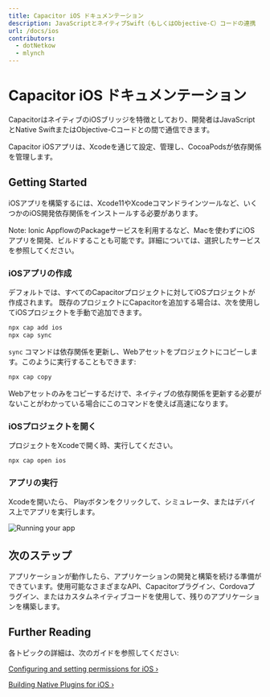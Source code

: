 ```yaml
---
title: Capacitor iOS ドキュメンテーション
description: JavaScriptとネイティブSwift（もしくはObjective-C）コードの連携
url: /docs/ios
contributors:
  - dotNetkow
  - mlynch
---
```


# Capacitor iOS ドキュメンテーション

<p class="intro">CapacitorはネイティブのiOSブリッジを特徴としており、開発者はJavaScriptとNative SwiftまたはObjective-Cコードとの間で通信できます。</p>

<p class="intro">Capacitor iOSアプリは、Xcodeを通じて設定、管理し、CocoaPodsが依存関係を管理します。</p>

## Getting Started

iOSアプリを構築するには、Xcode11やXcodeコマンドラインツールなど、いくつかのiOS開発依存関係をインストールする必要があります。

Note: Ionic AppflowのPackageサービスを利用するなど、Macを使わずにiOSアプリを開発、ビルドすることも可能です。詳細については、選択したサービスを参照してください。

### iOSアプリの作成

デフォルトでは、すべてのCapacitorプロジェクトに対してiOSプロジェクトが作成されます。
既存のプロジェクトにCapacitorを追加する場合は、次を使用してiOSプロジェクトを手動で追加できます。

```bash
npx cap add ios
npx cap sync
```

`sync` コマンドは依存関係を更新し、Webアセットをプロジェクトにコピーします。このように実行することもできます:

```bash
npx cap copy
```

Webアセットのみをコピーするだけで、ネイティブの依存関係を更新する必要がないことがわかっている場合にこのコマンドを使えば高速になります。

### iOSプロジェクトを開く

プロジェクトをXcodeで開く時、実行してください。

```bash
npx cap open ios
```

### アプリの実行

Xcodeを開いたら、 Playボタンをクリックして、シミュレータ、またはデバイス上でアプリを実行します。

![Running your app](/assets/img/docs/ios/running.png)

## 次のステップ

アプリケーションが動作したら、アプリケーションの開発と構築を続ける準備ができています。使用可能なさまざまなAPI、Capacitorプラグイン、Cordovaプラグイン、またはカスタムネイティブコードを使用して、残りのアプリケーションを構築します。

## Further Reading

各トピックの詳細は、次のガイドを参照してください:

[Configuring and setting permissions for iOS &#8250;](/docs/ios/configuration)

[Building Native Plugins for iOS &#8250;](/docs/plugins)
